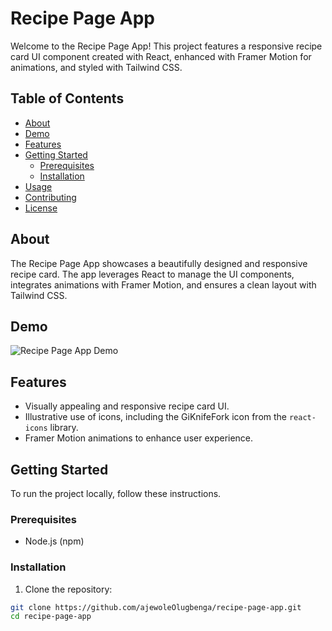 # Recipe Page App

Welcome to the Recipe Page App! This project features a responsive recipe card UI component created with React, enhanced with Framer Motion for animations, and styled with Tailwind CSS.

## Table of Contents

- [About](#about)
- [Demo](#demo)
- [Features](#features)
- [Getting Started](#getting-started)
  - [Prerequisites](#prerequisites)
  - [Installation](#installation)
- [Usage](#usage)
- [Contributing](#contributing)
- [License](#license)

## About

The Recipe Page App showcases a beautifully designed and responsive recipe card. The app leverages React to manage the UI components, integrates animations with Framer Motion, and ensures a clean layout with Tailwind CSS.

## Demo

![Recipe Page App Demo](https://recipe-page-eight-delta.vercel.app/)

## Features

- Visually appealing and responsive recipe card UI.
- Illustrative use of icons, including the GiKnifeFork icon from the `react-icons` library.
- Framer Motion animations to enhance user experience.

## Getting Started

To run the project locally, follow these instructions.

### Prerequisites

- Node.js (npm)

### Installation

1. Clone the repository:

```bash
git clone https://github.com/ajewoleOlugbenga/recipe-page-app.git
cd recipe-page-app

